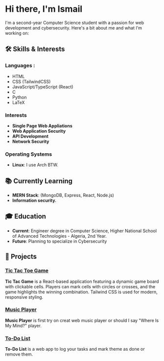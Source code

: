 # Hi there, I'm Ismail

I'm a second-year Computer Science student with a passion for web development and cybersecurity. Here's a bit about me and what I'm working on:

## 🛠 Skills & Interests

### Languages  : 
- HTML
- CSS (TailwindCSS)
- JavaScript/TypeScript (React)
- C
- Python
- LaTeX


### Interests
- **Single Page Web Appliations**
- **Web Application Security**
- **API Development**
- **Network Security**

### Operating Systems
- **Linux**: I use Arch BTW.

## 📚 Currently Learning
- **MERN Stack**: (MongoDB, Express, React, Node.js)
- **Information security.**

## 🎓 Education
- **Current**: Engineer degree in Computer Science, Higher National School of Advanced Technologies - Algeria, 2nd Year.
- **Future**: Planning to specialize in Cybersecurity

## 🔭 Projects
### [Tic Tac Toe Game](https://github.com/1sma31L/tictactoe-game)
**Tic Tac Game** is a React-based application featuring a dynamic game board with clickable cells. Players can mark cells with circles or crosses, and the game highlights the winning combination. Tailwind CSS is used for modern, responsive styling.
### [Music Player](https://github.com/1sma31L/Music-player)
**Music Player** is first try on creat web music player or should I say "Where Is My Mind?" player.
### [To-Do List](https://github.com/1sma31L/TODO-app)
**To-Do List** is a web app to log your tasks and mark theme as done or remove them.



